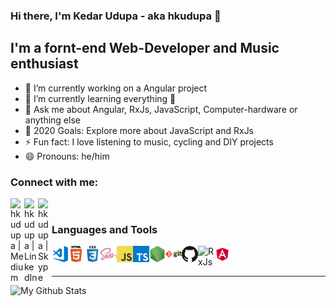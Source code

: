 ### Hi there, I'm Kedar Udupa - aka hkudupa 👋

## I'm a fornt-end Web-Developer and Music enthusiast
- 🔭 I’m currently working on a Angular project
- 🌱 I’m currently learning everything 🤣
- 💬 Ask me about Angular, RxJs, JavaScript, Computer-hardware or anything else
- 🥅 2020 Goals: Explore more about JavaScript and RxJs
- ⚡ Fun fact: I love listening to music, cycling and DIY projects
- 😄 Pronouns: he/him

### Connect with me:
[<img align="left" alt="hkudupa | Medium" width="22px" src="https://cdn.jsdelivr.net/npm/simple-icons@v3/icons/medium.svg" />][medium]
[<img align="left" alt="hkudupa | LinkedIn" width="22px" src="https://cdn.jsdelivr.net/npm/simple-icons@v3/icons/linkedin.svg" />][linkedin]
[<img align="left" alt="hkudupa | Skype" width="22px" src="https://cdn.jsdelivr.net/npm/simple-icons@v3/icons/skype.svg" />][skype]

<br />

### Languages and Tools

<img align="left" alt="Visual Studio Code" width="26px" src="https://raw.githubusercontent.com/github/explore/80688e429a7d4ef2fca1e82350fe8e3517d3494d/topics/visual-studio-code/visual-studio-code.png" />
<img align="left" alt="HTML5" width="26px" src="https://raw.githubusercontent.com/github/explore/80688e429a7d4ef2fca1e82350fe8e3517d3494d/topics/html/html.png" />
<img align="left" alt="CSS3" width="26px" src="https://raw.githubusercontent.com/github/explore/80688e429a7d4ef2fca1e82350fe8e3517d3494d/topics/css/css.png" />
<img align="left" alt="Sass" width="26px" src="https://raw.githubusercontent.com/github/explore/80688e429a7d4ef2fca1e82350fe8e3517d3494d/topics/sass/sass.png" />
<img align="left" alt="JavaScript" width="26px" src="https://raw.githubusercontent.com/github/explore/80688e429a7d4ef2fca1e82350fe8e3517d3494d/topics/javascript/javascript.png" />
<img align="left" alt="TypeScript" width="26px" src="https://raw.githubusercontent.com/github/explore/80688e429a7d4ef2fca1e82350fe8e3517d3494d/topics/typescript/typescript.png" />
<img align="left" alt="Node.js" width="26px" src="https://raw.githubusercontent.com/github/explore/80688e429a7d4ef2fca1e82350fe8e3517d3494d/topics/nodejs/nodejs.png" />
<img align="left" alt="Git" width="26px" src="https://raw.githubusercontent.com/github/explore/80688e429a7d4ef2fca1e82350fe8e3517d3494d/topics/git/git.png" />
<img align="left" alt="GitHub" width="26px" src="https://raw.githubusercontent.com/github/explore/78df643247d429f6cc873026c0622819ad797942/topics/github/github.png" />
<img align="left" alt="RxJs" width="26px" src="https://github.com/ReactiveX/rxjs/blob/master/docs_app/assets/Rx_Logo_S.png" />
<img align="left" alt="Angular" width="26px" src="https://raw.githubusercontent.com/github/explore/78df643247d429f6cc873026c0622819ad797942/topics/angular/angular.png" />

<br />
<br />

---

<img align="left" alt="My Github Stats" src="https://github-readme-stats.codestackr.vercel.app/api?username=hkudupa&show_icons=true&hide_border=true&count_private=true
" />

[medium]: https://medium.com/@hkudupa
[linkedin]: https://www.linkedin.com/in/kedar-udupa-0a600ba7/
[skype]: https://join.skype.com/invite/eqDIEOPAMFbE

